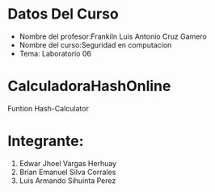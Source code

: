 # Datos Del Curso
* Nombre del profesor:Frankiln Luis Antonio Cruz Gamero
* Nombre del curso:Seguridad en computacion
* Tema: Laboratorio 06

# CalculadoraHashOnline

Funtion Hash-Calculator

# Integrante:
1. Edwar Jhoel Vargas Herhuay
2. Brian Emanuel Silva Corrales
3. Luis Armando Sihuinta Perez



